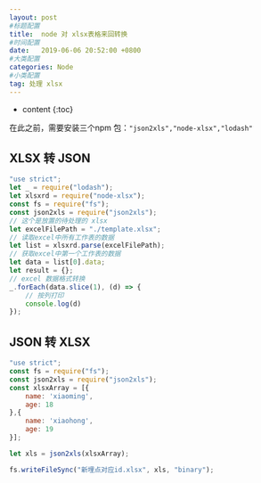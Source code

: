```yaml
---
layout: post
#标题配置
title:  node 对 xlsx表格来回转换
#时间配置
date:   2019-06-06 20:52:00 +0800
#大类配置
categories: Node
#小类配置
tag: 处理 xlsx
---
```


* content
{:toc}


在此之前，需要安装三个npm 包：`"json2xls","node-xlsx","lodash"`

XLSX 转 JSON
------

```js
"use strict";
let _ = require("lodash");
let xlsxrd = require("node-xlsx");
const fs = require("fs");
const json2xls = require("json2xls");
// 这个是放置的待处理的 xlsx
let excelFilePath = "./template.xlsx";
// 读取excel中所有工作表的数据
let list = xlsxrd.parse(excelFilePath);
// 获取excel中第一个工作表的数据
let data = list[0].data;
let result = {};
// excel 数据格式转换
_.forEach(data.slice(1), (d) => {
    // 按列打印
    console.log(d)
});

```


JSON 转 XLSX
------
```js
"use strict";
const fs = require("fs");
const json2xls = require("json2xls");
const xlsxArray = [{
    name: 'xiaoming',
    age: 18
},{
    name: 'xiaohong',
    age: 19
}];

let xls = json2xls(xlsxArray);

fs.writeFileSync("新埋点对应id.xlsx", xls, "binary");

```